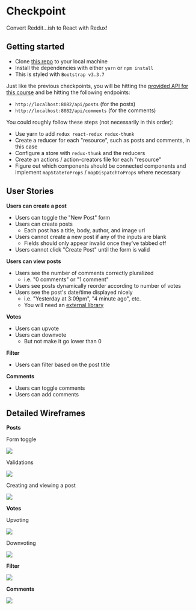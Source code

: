 # Checkpoint

Convert Reddit...ish to React with Redux!

## Getting started

* Clone [this repo](https://github.com/gSchool/redux-unit-checkpoint) to your local machine
* Install the dependencies with either `yarn` or `npm install`
* This is styled with `Bootstrap v3.3.7`

Just like the previous checkpoints, you will be hitting the [provided API for this course](https://github.com/gSchool/collective-api) and be hitting the following endpoints:

* `http://localhost:8082/api/posts` (for the posts)
* `http://localhost:8082/api/comments` (for the comments)

You could roughly follow these steps (not necessarily in this order):

* Use yarn to add `redux react-redux redux-thunk`
* Create a reducer for each "resource", such as posts and comments, in this case
* Configure a store with `redux-thunk` and the reducers
* Create an actions / action-creators file for each "resource"
* Figure out which components should be connected components and implement `mapStateToProps` / `mapDispatchToProps` where necessary

## User Stories

**Users can create a post**

* Users can toggle the "New Post" form
* Users can create posts
  * Each post has a title, body, author, and image url
* Users cannot create a new post if any of the inputs are blank
  * Fields should only appear invalid once they've tabbed off
* Users cannot click "Create Post" until the form is valid

**Users can view posts**

* Users see the number of comments correctly pluralized
  * i.e. "0 comments" or "1 comment"
* Users see posts dynamically reorder according to number of votes
* Users see the post's date/time displayed nicely
  * i.e. "Yesterday at 3:09pm", "4 minute ago", etc.
  * You will need an [external library](https://www.npmjs.com/package/react-moment)

**Votes**

* Users can upvote
* Users can downvote
  * But not make it go lower than 0

**Filter**

* Users can filter based on the post title

**Comments**

* Users can toggle comments
* Users can add comments

## Detailed Wireframes

**Posts**

Form toggle

![](https://github.com/gSchool/angular-curriculum/blob/master/images/reddit-clone-1/reddit-clone-form-toggle.gif?raw=true)

Validations

![](https://github.com/gSchool/angular-curriculum/blob/master/images/reddit-clone-1/reddit-clone-form-validations.gif?raw=true)

Creating and viewing a post

![](https://github.com/gSchool/angular-curriculum/blob/master/images/reddit-clone-1/reddit-clone-create-post.gif?raw=true)

**Votes**

Upvoting

![](https://github.com/gSchool/angular-curriculum/blob/master/images/reddit-clone-1/reddit-clone-votes.gif?raw=true)

Downvoting

![](https://github.com/gSchool/angular-curriculum/blob/master/images/reddit-clone-1/reddit-clone-down-votes.gif?raw=true)

**Filter**

![](https://github.com/gSchool/angular-curriculum/blob/master/images/reddit-clone-1/reddit-clone-filter.gif?raw=true)

**Comments**

![](https://github.com/gSchool/angular-curriculum/blob/master/images/reddit-clone-1/reddit-clone-comments.gif?raw=true)
